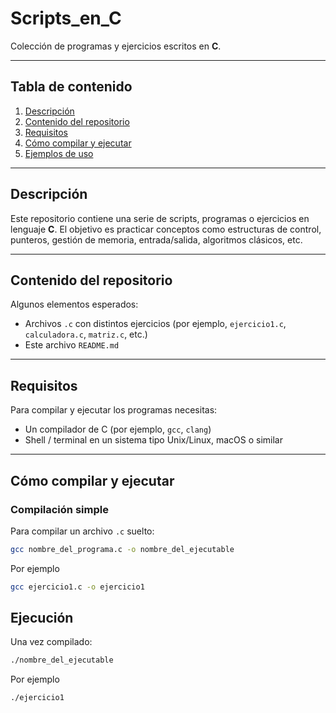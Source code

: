 # Scripts_en_C

Colección de programas y ejercicios escritos en **C**.

---

## Tabla de contenido

1. [Descripción](#descripción)  
2. [Contenido del repositorio](#contenido-del-repositorio)  
3. [Requisitos](#requisitos)  
4. [Cómo compilar y ejecutar](#cómo-compilar-y-ejecutar)  
5. [Ejemplos de uso](#ejemplos-de-uso)  

---

## Descripción

Este repositorio contiene una serie de scripts, programas o ejercicios en lenguaje **C**. El objetivo es practicar conceptos como estructuras de control, punteros, gestión de memoria, entrada/salida, algoritmos clásicos, etc.

---

## Contenido del repositorio

Algunos elementos esperados:

- Archivos `.c` con distintos ejercicios (por ejemplo, `ejercicio1.c`, `calculadora.c`, `matriz.c`, etc.)  
- Este archivo `README.md`  

---

## Requisitos

Para compilar y ejecutar los programas necesitas:

- Un compilador de C (por ejemplo, `gcc`, `clang`)  
- Shell / terminal en un sistema tipo Unix/Linux, macOS o similar  

---

## Cómo compilar y ejecutar

### Compilación simple

Para compilar un archivo `.c` suelto:
  ```bash
  gcc nombre_del_programa.c -o nombre_del_ejecutable
  ```
Por ejemplo
  ```bash
  gcc ejercicio1.c -o ejercicio1
  ```
## Ejecución

Una vez compilado:
  ```bash
  ./nombre_del_ejecutable
  ```
Por ejemplo
  ```bash
  ./ejercicio1
  ```
  
